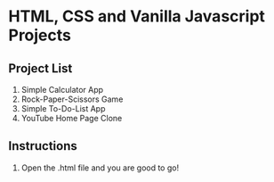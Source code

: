# HTML, CSS and Vanilla Javascript Projects
## Project List
1. Simple Calculator App
2. Rock-Paper-Scissors Game
3. Simple To-Do-List App
4. YouTube Home Page Clone

## Instructions
1. Open the .html file and you are good to go!
